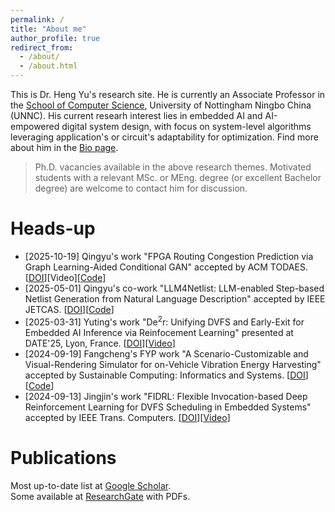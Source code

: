 ```yaml
---
permalink: /
title: "About me"
author_profile: true
redirect_from: 
  - /about/
  - /about.html
---
```


This is Dr. Heng Yu's research site. He is currently an Associate Professor in the [School of Computer Science](https://www.nottingham.edu.cn/en/science-engineering/departments-schools/cs/home.aspx), University of Nottingham Ningbo China (UNNC). His current researh interest lies in embedded AI and AI-empowered digital system design, with focus on system-level algorithms leveraging application's or circuit's adaptability for optimization. Find more about him in the [Bio page](https://eleyuheng.github.io/bio/).

> Ph.D. vacancies available in the above research themes. Motivated students with a relevant MSc. or MEng. degree (or excellent Bachelor degree) are welcome to contact him for discussion.

# Heads-up

- [2025-10-19] Qingyu's work "FPGA Routing Congestion Prediction via Graph Learning-Aided Conditional GAN" accepted by ACM TODAES. [[DOI](https://dl.acm.org/doi/10.1145/3773770)][Video][[Code](https://github.com/AIPnR/FPGA_Hetero_Congestion_Prediction)]
- [2025-05-01] Qingyu's co-work "LLM4Netlist: LLM-enabled Step-based Netlist Generation from Natural Language Description" accepted by IEEE JETCAS. [[DOI](https://doi.org/10.1109/JETCAS.2025.3568548)][[Code](https://github.com/klyebit/LLM4Netlist.git)]
- [2025-03-31] Yuting's work "De<sup>2</sup>r: Unifying DVFS and Early-Exit for Embedded AI Inference via Reinfocement Learning" presented at DATE'25, Lyon, France. [[DOI](https://doi.org/10.23919/DATE64628.2025.10992707)][[Video](https://www.bilibili.com/video/BV1ydNHekEyT/?share_source=copy_web&vd_source=0dd5d4ba81243664a97b7363c70c8e5e)]
- [2024-09-19] Fangcheng's FYP work "A Scenario-Customizable and Visual-Rendering Simulator for on-Vehicle Vibration Energy Harvesting" accepted by Sustainable Computing: Informatics and Systems. [[DOI](https://doi.org/10.1016/j.suscom.2024.101039)][[Code](https://github.com/Jerry20000730/On-Car-Vibration-Based-Harvester-Simulation/)]
- [2024-09-13] Jingjin's work "FIDRL: Flexible Invocation-based Deep Reinforcement Learning for DVFS Scheduling in Embedded Systems" accepted by IEEE Trans. Computers. [[DOI](https://doi.org/10.1109/TC.2024.3465933)][[Video](https://www.bilibili.com/video/BV1jSNneZE6w/?share_source=copy_web&vd_source=0dd5d4ba81243664a97b7363c70c8e5e)]


# Publications

Most up-to-date list at [Google Scholar](https://scholar.google.com/citations?user=tptOgEEAAAAJ&hl=en).<br>
Some available at [ResearchGate](https://www.researchgate.net/profile/Heng-Yu-9?ev=hdr_xprf) with PDFs.


